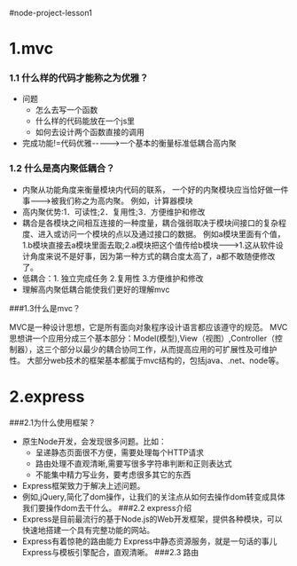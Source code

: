 #node-project-lesson1 
# 1.mvc

### 1.1 什么样的代码才能称之为优雅？

- 问题
  + 怎么去写一个函数
  + 什么样的代码能放在一个js里
  + 如何去设计两个函数直接的调用
- 完成功能!=代码优雅----->一个基本的衡量标准低耦合高内聚

### 1.2 什么是高内聚低耦合？

- 内聚从功能角度来衡量模块内代码的联系，
  一个好的内聚模块应当恰好做一件事--->被我们称之为高内聚。
  例如，计算器模块
- 高内聚优势:1．可读性;2．复用性;3．方便维护和修改
- 耦合是各模块之间相互连接的一种度量，耦合强弱取决于模块间接口的复杂程度、进入或访问一个模块的点以及通过接口的数据。
  例如a模块里面有个值，1.b模块直接去a模块里面去取;2.a模块把这个值传给b模块--->1.这从软件设计角度来说不是好事，因为第一种方式的耦合度太高了，a都不敢随便修改了。
- 低耦合：1. 独立完成任务 2.复用性 3.方便维护和修改 
- 理解高内聚低耦合能使我们更好的理解mvc

###1.3什么是mvc？

MVC是一种设计思想，它是所有面向对象程序设计语言都应该遵守的规范。
MVC思想讲一个应用分成三个基本部分：Model(模型),View（视图）,Controller（控制器），这三个部分以最少的耦合协同工作，从而提高应用的可扩展性及可维护性。
大部分web技术的框架基本都属于mvc结构的，包括java、.net、node等。

# 2.express
###2.1为什么使用框架？
- 原生Node开发，会发现很多问题。比如：
  + 呈递静态页面很不方便，需要处理每个HTTP请求
  + 路由处理不直观清晰,需要写很多字符串判断和正则表达式
  + 不能集中精力写业务，要考虑很多其它的东西
- Express框架致力于解决上述问题。
- 例如,jQuery,简化了dom操作，让我们的关注点从如何去操作dom转变成具体我们要操作dom去干什么。
###2.2 express介绍
- Express是目前最流行的基于Node.js的Web开发框架，提供各种模块，可以快速地搭建一个具有完整功能的网站。
- Express有着惊艳的路由能力
  Express中静态资源服务，就是一句话的事儿
  Express与模板引擎配合，直观清晰。
###2.3 路由

